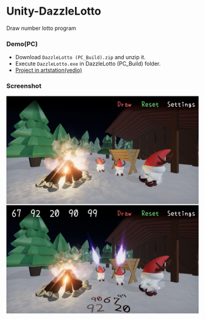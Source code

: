# Unity-DazzleLotto
Draw number lotto program

### Demo(PC)
- Download `DazzleLotto (PC_Build).zip` and unzip it.
- Execute `DazzleLotto.exe` in DazzleLotto (PC_Build) folder.
- [Project in artstation(vedio)](https://www.artstation.com/artwork/L2KzZ5)


### Screenshot
![ss01](https://github.com/uhbgvfre/Unity-DazzleLotto/blob/master/Pictures/DLSS01.png)
![ss02](https://github.com/uhbgvfre/Unity-DazzleLotto/blob/master/Pictures/DLSS02.png)
